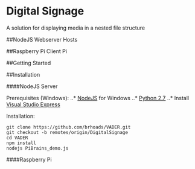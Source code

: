 Digital Signage
===
A solution for displaying media in a nested file structure

##NodeJS Webserver
Hosts

##Raspberry Pi Client
Pi

##Getting Started

##Installation

####NodeJS Server

Prerequisites (Windows):
	..* [NodeJS](http://nodejs.org/download/) for Windows
	..* [Python 2.7](http://python.org/download/)
	..* Install [Visual Studio Express](http://www.microsoft.com/visualstudio/eng/downloads#d-2010-express)

Installation:

	git clone https://github.com/brhoads/VADER.git
	git checkout -b remotes/origin/DigitalSignage
	cd VADER
	npm install
	nodejs PiBrains_demo.js
	
####Raspberry Pi